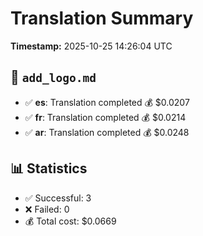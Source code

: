 # Translation Summary

**Timestamp:** 2025-10-25 14:26:04 UTC


## 📄 `add_logo.md`

- ✅ **es**: Translation completed
    💰 $0.0207
- ✅ **fr**: Translation completed
    💰 $0.0214
- ✅ **ar**: Translation completed
    💰 $0.0248

## 📊 Statistics

- ✅ Successful: 3
- ❌ Failed: 0
- 💰 Total cost: $0.0669
